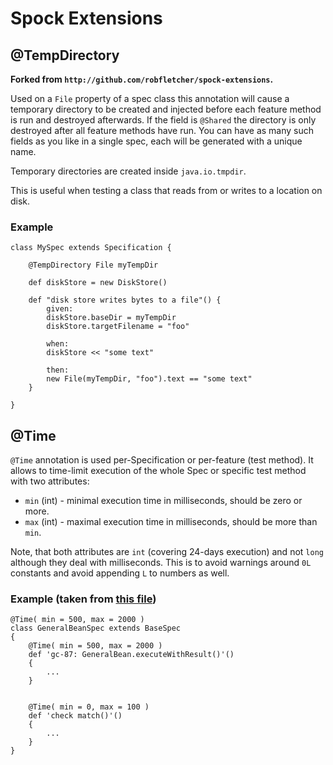 

# Spock Extensions

## @TempDirectory

**Forked from `http://github.com/robfletcher/spock-extensions`.**

Used on a `File` property of a spec class this annotation will cause
a temporary directory to be created and injected before each feature
method is run and destroyed afterwards. If the field is `@Shared` the
directory is only destroyed after all feature methods have run. You
can have as many such fields as you like in a single spec, each will
be generated with a unique name.

Temporary directories are created inside `java.io.tmpdir`.

This is useful when testing a class that reads from or writes to a
location on disk.


### Example

	class MySpec extends Specification {

		@TempDirectory File myTempDir

		def diskStore = new DiskStore()

		def "disk store writes bytes to a file"() {
			given:
			diskStore.baseDir = myTempDir
			diskStore.targetFilename = "foo"

			when:
			diskStore << "some text"

			then:
			new File(myTempDir, "foo").text == "some text"
		}

	}


## @Time


`@Time` annotation is used per-Specification or per-feature (test method). It allows to time-limit execution of the whole Spec or specific test method with two attributes:

* `min` (int) - minimal execution time in milliseconds, should be zero or more.
* `max` (int) - maximal execution time in milliseconds, should be more than `min`.

Note, that both attributes are `int` (covering 24-days execution) and not `long` although they deal with milliseconds. This is to avoid warnings around `0L` constants and avoid appending `L` to numbers as well.

### Example (taken from [this file](https://github.com/evgeny-goldin/gcommons/blob/a4abda41f5977c742b202d6d22a326699e6da7bf/src/test/groovy/com/goldin/gcommons/specs/GeneralBeanSpec.groovy))


    @Time( min = 500, max = 2000 )
    class GeneralBeanSpec extends BaseSpec
    {
        @Time( min = 500, max = 2000 )
        def 'gc-87: GeneralBean.executeWithResult()'()
        {
            ...
        }


        @Time( min = 0, max = 100 )
        def 'check match()'()
        {
            ...
        }
    }
